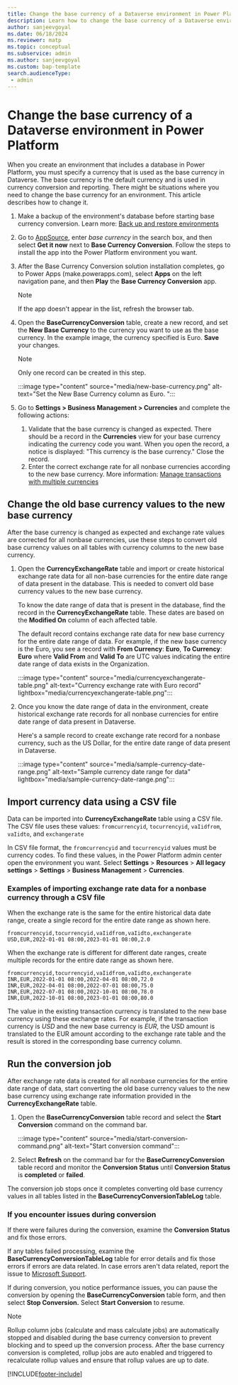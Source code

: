 ```yaml
---
title: Change the base currency of a Dataverse environment in Power Platform
description: Learn how to change the base currency of a Dataverse environment in Power Platform.
author: sanjeevgoyal
ms.date: 06/18/2024
ms.reviewer: matp
ms.topic: conceptual
ms.subservice: admin
ms.author: sanjeevgoyal
ms.custom: bap-template
search.audienceType: 
 - admin
---
```

# Change the base currency of a Dataverse environment in Power Platform

When you create an environment that includes a database in Power Platform, you must specify a currency that is used as the base currency in Dataverse. The base currency is the default currency and is used in currency conversion and reporting. There might be situations where you need to change the base currency for an environment. This article describes how to change it.

1. Make a backup of the environment's database before starting base currency conversion. Learn more: [Back up and restore environments](backup-restore-environments.md)

1. Go to [AppSource](https://appsource.microsoft.com/), enter *base currency* in the search box, and then select **Get it now** next to **Base Currency Conversion**. Follow the steps to install the app into the Power Platform environment you want.

1. After the Base Currency Conversion solution installation completes, go to Power Apps (make.powerapps.com), select **Apps** on the left navigation pane, and then **Play** the **Base Currency Conversion** app.

   > [!NOTE]
   > If the app doesn't appear in the list, refresh the browser tab.

1. Open the **BaseCurrencyConversion** table, create a new record, and set the **New Base Currency** to the currency you want to use as the base currency. In the example image, the currency specified is Euro. **Save** your changes.

   > [!NOTE]
   > Only one record can be created in this step.

   :::image type="content" source="media/new-base-currency.png" alt-text="Set the New Base Currency column as Euro. ":::
   
1. Go to **Settings > Business Management > Currencies** and complete the following actions:
   1.	Validate that the base currency is changed as expected. There should be a record in the **Currencies** view for your base currency indicating the currency code you want. When you open the record, a notice is displayed: "This currency is the base currency." Close the record.
   2.	Enter the correct exchange rate for all nonbase currencies according to the new base currency. More information: [Manage transactions with multiple currencies](manage-transactions-with-multiple-currencies.md)

## Change the old base currency values to the new base currency

After the base currency is changed as expected and exchange rate values are corrected for all nonbase currencies, use these steps to convert old base currency values on all tables with currency columns to the new base currency.

1. Open the **CurrencyExchangeRate** table and import or create historical exchange rate data for all non-base currencies for the entire date range of data present in the database. This is needed to convert old base currency values to the new base currency.

   To know the date range of data that is present in the database, find the record in the **CurrencyExchangeRate** table. These dates are based on the **Modified On** column of each affected table.

   The default record contains exchange rate data for new base currency for the entire date range of data. For example, if the new base currency is the Euro, you see a record with **From Currency**: **Euro**, **To Currency**: **Euro** where **Valid From** and **Valid To** are UTC values indicating the entire date range of data exists in the Organization.

   :::image type="content" source="media/currencyexchangerate-table.png" alt-text="Currency exchange rate with Euro record" lightbox="media/currencyexchangerate-table.png":::

1. Once you know the date range of data in the environment, create historical exchange rate records for all nonbase currencies for  entire date range of data present in Dataverse.

   Here's a sample record to create exchange rate record for a nonbase currency, such as the US Dollar, for the entire date range of data present in Dataverse.

   :::image type="content" source="media/sample-currency-date-range.png" alt-text="Sample currency date range for data" lightbox="media/sample-currency-date-range.png":::

## Import currency data using a CSV file

Data can be imported into **CurrencyExchangeRate** table using a CSV file. The CSV file uses these values: `fromcurrencyid`, `tocurrencyid`, `vaIidfrom`, `vaIidto`, and `exchangerate`

In CSV file format, the `fromcurrencyid` and `tocurrencyid` values must be currency codes. To find these values, in the Power Platform admin center open the environment you want. Select **Settings** > **Resources** >  **All legacy settings** >  **Settings** > **Business Management** > **Currencies**.

### Examples of importing exchange rate data for a nonbase currency through a CSV file

When the exchange rate is the same for the entire historical data date range, create a single record for the entire date range as shown here.

`fromcurrencyid,tocurrencyid,vaIidfrom,vaIidto,exchangerate USD,EUR,2022-01-01 08:00,2023-01-01 08:00,2.0`

When the exchange rate is different for different date ranges, create multiple records for the entire date range as shown here.

```properties
fromcurrencyid,tocurrencyid,vaIidfrom,vaIidto,exchangerate INR,EUR,2022-01-01 08:00,2022-04-01 08:00,72.0
INR,EUR,2022-04-01 08:00,2022-07-01 08:00,75.0
INR,EUR,2022-07-01 08:00,2022-10-01 08:00,78.0
INR,EUR,2022-10-01 08:00,2023-01-01 08:00,80.0
```

The value in the existing transaction currency is translated to the new base currency using these exchange rates. For example, if the transaction currency is *USD* and the new base currency is *EUR*, the USD amount is translated to the EUR amount according to the exchange rate table and the result is stored in the corresponding base currency column.

## Run the conversion job

After exchange rate data is created for all nonbase currencies for the entire date range of data, start converting the old base currency values to the new base currency using exchange rate information provided in the **CurrencyExchangeRate** table.

1. Open the **BaseCurrencyConversion** table record and select the **Start Conversion** command on the command bar.

   :::image type="content" source="media/start-conversion-command.png" alt-text="Start conversion command":::

2. Select **Refresh** on the command bar for the **BaseCurrencyConversion** table record and monitor the **Conversion Status** until **Conversion Status** is **completed** or **failed**.

The conversion job stops once it completes converting old base currency values in all tables listed in the **BaseCurrencyConversionTableLog** table.

### If you encounter issues during conversion

If there were failures during the conversion, examine the **Conversion Status** and fix those errors.

If any tables failed processing, examine the **BaseCurrencyConversionTableLog** table for error details and fix those errors if errors are data related. In case errors aren't data related, report the issue to [Microsoft Support](get-help-support.md).

If during conversion, you notice performance issues, you can pause the conversion by opening the **BaseCurrencyConversion** table form, and then select **Stop Conversion.** Select **Start Conversion** to resume.

> [!NOTE]
> Rollup column jobs (calculate and mass calculate jobs) are automatically stopped and disabled during the base currency conversion to prevent blocking and to speed up the conversion process. After the base currency conversion is completed, rollup jobs are auto enabled and triggered to recalculate rollup values and ensure that rollup values are up to date.

[!INCLUDE[footer-include](../includes/footer-banner.md)]
